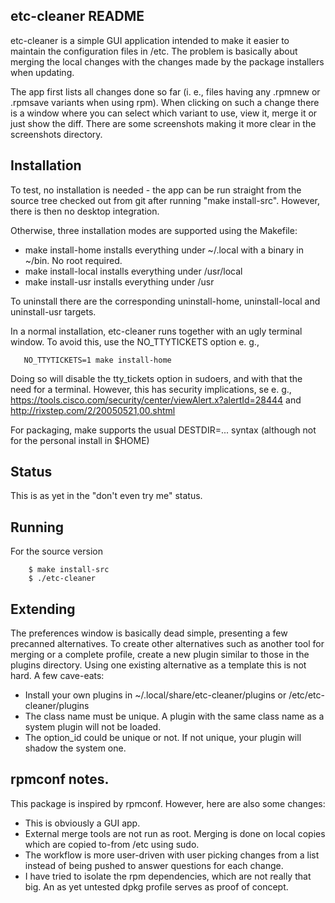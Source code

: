 ## etc-cleaner README

etc-cleaner is a simple GUI application intended to make it easier to
maintain the configuration files in /etc. The problem is basically about
merging the local changes with the changes made by the package installers
when updating.

The app first lists all changes done so far (i. e., files having any
.rpmnew or .rpmsave variants when using rpm).  When clicking on such a
change there is a window where you can select which variant to use, view it,
merge it or just show the diff. There are some screenshots making it more
clear in the screenshots directory.

## Installation
To test, no installation is needed - the app can be run straight from
the source tree checked out from git after running "make install-src".
However, there is then no desktop integration.

Otherwise, three installation modes are supported using the Makefile:
- make install-home installs everything under ~/.local with a binary
  in ~/bin. No root required.
- make install-local installs everything under /usr/local
- make install-usr installs everything under /usr

To uninstall there are the corresponding  uninstall-home, uninstall-local
and uninstall-usr targets.

In a normal installation, etc-cleaner runs together with an ugly terminal
window. To avoid this, use the NO_TTYTICKETS option e. g.,
```
   NO_TTYTICKETS=1 make install-home

```
Doing so will disable the tty_tickets option in sudoers, and with that
the need for a terminal. However, this has security implications, se e. g.,
https://tools.cisco.com/security/center/viewAlert.x?alertId=28444 and
http://rixstep.com/2/20050521,00.shtml

For packaging, make supports the usual DESTDIR=... syntax (although not
for the personal install in $HOME)


## Status

This is as yet in the "don't even try me" status.

## Running
For the source version
```
    $ make install-src
    $ ./etc-cleaner
```
## Extending

The preferences window is basically dead simple, presenting a few precanned
alternatives. To create other alternatives such as another tool for merging
or a complete profile, create a new plugin similar to those in the plugins
directory. Using one existing alternative as a template this is not hard. A
few cave-eats:
- Install your own plugins in ~/.local/share/etc-cleaner/plugins or
  /etc/etc-cleaner/plugins
- The class name must be unique. A plugin with the same class name as a
  system plugin will not be loaded.
- The option_id could be unique or not. If not unique, your plugin will
  shadow the system one.

## rpmconf notes.
This package is inspired by rpmconf. However, here are also some
changes:
  - This is obviously a GUI app.
  - External merge tools are not run as root. Merging is done on
    local copies which are copied to-from /etc using sudo.
  - The workflow is more user-driven with user picking changes from
    a list instead of being pushed to answer questions for each change.
  - I have tried to isolate the rpm dependencies, which are not really
    that big. An as yet untested dpkg profile serves as proof of concept.
